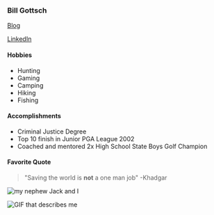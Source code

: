 ### Bill Gottsch

[Blog](www.Medium.com/@BillyGottsch)

[LinkedIn](https://www.linkedin.com/in/bill-gottsch-869863128)

 #### Hobbies

* Hunting
* Gaming
* Camping
* Hiking
* Fishing


#### Accomplishments
* Criminal Justice Degree
* Top 10 finish in Junior PGA League 2002
* Coached and mentored 2x High School State Boys Golf Champion

#### Favorite Quote
>"Saving the world is **not** a one man job" -Khadgar

![my nephew Jack and I](http://i.imgur.com/ytqBxuF.jpg)

![GIF that describes me](http://i.imgur.com/nHHwMQR.gif)
